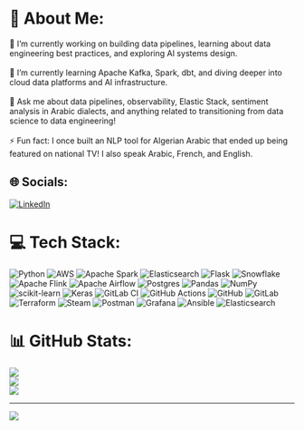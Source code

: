 # 💫 About Me:
🔭 I’m currently working on building data pipelines, learning about data engineering best practices, and exploring AI systems design.  <br> <br>🌱 I’m currently learning Apache Kafka, Spark, dbt, and diving deeper into cloud data platforms and AI infrastructure.  <br><br>💬 Ask me about data pipelines, observability, Elastic Stack, sentiment analysis in Arabic dialects, and anything related to transitioning from data science to data engineering!  <br><br>⚡ Fun fact: I once built an NLP tool for Algerian Arabic that ended up being featured on national TV! I also speak Arabic, French, and English.  <br>


## 🌐 Socials:
[![LinkedIn](https://img.shields.io/badge/LinkedIn-%230077B5.svg?logo=linkedin&logoColor=white)](https://linkedin.com/in/riad-bensalem-429799127) 

# 💻 Tech Stack:
![Python](https://img.shields.io/badge/python-3670A0?style=flat&logo=python&logoColor=ffdd54) ![AWS](https://img.shields.io/badge/AWS-%23FF9900.svg?style=flat&logo=amazon-aws&logoColor=white) ![Apache Spark](https://img.shields.io/badge/Apache%20Spark-FDEE21?style=flat&logo=apachespark&logoColor=black) ![Elasticsearch](https://img.shields.io/badge/elasticsearch-%230377CC.svg?style=flat&logo=elasticsearch&logoColor=white) ![Flask](https://img.shields.io/badge/flask-%23000.svg?style=flat&logo=flask&logoColor=white) ![Snowflake](https://img.shields.io/badge/snowflake-%2329B5E8.svg?style=flat&logo=snowflake&logoColor=white) ![Apache Flink](https://img.shields.io/badge/Apache%20Flink-E6526F?style=flat&logo=Apache%20Flink&logoColor=white) ![Apache Airflow](https://img.shields.io/badge/Apache%20Airflow-017CEE?style=flat&logo=Apache%20Airflow&logoColor=white) ![Postgres](https://img.shields.io/badge/postgres-%23316192.svg?style=flat&logo=postgresql&logoColor=white) ![Pandas](https://img.shields.io/badge/pandas-%23150458.svg?style=flat&logo=pandas&logoColor=white) ![NumPy](https://img.shields.io/badge/numpy-%23013243.svg?style=flat&logo=numpy&logoColor=white) ![scikit-learn](https://img.shields.io/badge/scikit--learn-%23F7931E.svg?style=flat&logo=scikit-learn&logoColor=white) ![Keras](https://img.shields.io/badge/Keras-%23D00000.svg?style=flat&logo=Keras&logoColor=white) ![GitLab CI](https://img.shields.io/badge/gitlab%20CI-%23181717.svg?style=flat&logo=gitlab&logoColor=white) ![GitHub Actions](https://img.shields.io/badge/github%20actions-%232671E5.svg?style=flat&logo=githubactions&logoColor=white) ![GitHub](https://img.shields.io/badge/github-%23121011.svg?style=flat&logo=github&logoColor=white) ![GitLab](https://img.shields.io/badge/gitlab-%23181717.svg?style=flat&logo=gitlab&logoColor=white) ![Terraform](https://img.shields.io/badge/terraform-%235835CC.svg?style=flat&logo=terraform&logoColor=white) ![Steam](https://img.shields.io/badge/steam-%23000000.svg?style=flat&logo=steam&logoColor=white) ![Postman](https://img.shields.io/badge/Postman-FF6C37?style=flat&logo=postman&logoColor=white) ![Grafana](https://img.shields.io/badge/grafana-%23F46800.svg?style=flat&logo=grafana&logoColor=white) ![Ansible](https://img.shields.io/badge/ansible-%231A1918.svg?style=flat&logo=ansible&logoColor=white) ![Elasticsearch](https://img.shields.io/badge/elasticsearch-%230377CC.svg?style=flat&logo=elasticsearch&logoColor=white)
# 📊 GitHub Stats:
![](https://github-readme-stats.vercel.app/api?username=RiadBensalem&theme=default&hide_border=false&include_all_commits=true&count_private=false)<br/>
![](https://nirzak-streak-stats.vercel.app/?user=RiadBensalem&theme=default&hide_border=false)<br/>
![](https://github-readme-stats.vercel.app/api/top-langs/?username=RiadBensalem&theme=default&hide_border=false&include_all_commits=true&count_private=false&layout=compact)

---
[![](https://visitcount.itsvg.in/api?id=RiadBensalem&icon=0&color=0)](https://visitcount.itsvg.in)

<!-- Proudly created with GPRM ( https://gprm.itsvg.in ) -->
